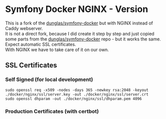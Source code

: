 # Symfony Docker NGINX - Version

This is a fork of the [dunglas/symfony-docker](https://github.com/dunglas/symfony-docker) but with NGINX instead of Caddy webserver.  
It is not a direct fork, because I did create it step by step and just copied some parts from the [dunglas/symfony-docker](https://github.com/dunglas/symfony-docker) repo - but it works the same. Expect automatic SSL certificates.   
With NGINX we have to take care of it on our own.


## SSL Certificates

### Self Signed (for local development)

```shell
sudo openssl req -x509 -nodes -days 365 -newkey rsa:2048 -keyout ./docker/nginx/ssl/server.key -out ./docker/nginx/ssl/server.crt
sudo openssl dhparam -out ./docker/nginx/ssl/dhparam.pem 4096
```

### Production Certificates (with certbot)


